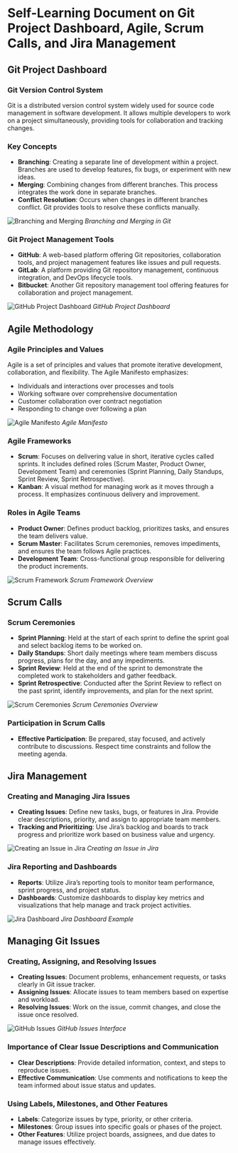 # Self-Learning Document on Git Project Dashboard, Agile, Scrum Calls, and Jira Management

## Git Project Dashboard

### Git Version Control System
Git is a distributed version control system widely used for source code management in software development. It allows multiple developers to work on a project simultaneously, providing tools for collaboration and tracking changes.

### Key Concepts
- **Branching**: Creating a separate line of development within a project. Branches are used to develop features, fix bugs, or experiment with new ideas.
- **Merging**: Combining changes from different branches. This process integrates the work done in separate branches.
- **Conflict Resolution**: Occurs when changes in different branches conflict. Git provides tools to resolve these conflicts manually.

![Branching and Merging](https://wac-cdn.atlassian.com/dam/jcr:213b39c8-2f43-4f42-bf0c-47e84d715aa0/03%20(2).svg?cdnVersion=576)
*Branching and Merging in Git*

### Git Project Management Tools
- **GitHub**: A web-based platform offering Git repositories, collaboration tools, and project management features like issues and pull requests.
- **GitLab**: A platform providing Git repository management, continuous integration, and DevOps lifecycle tools.
- **Bitbucket**: Another Git repository management tool offering features for collaboration and project management.

![GitHub Project Dashboard](https://docs.github.com/assets/cb-20744/images/help/repository/repo-browser.png)
*GitHub Project Dashboard*

## Agile Methodology

### Agile Principles and Values
Agile is a set of principles and values that promote iterative development, collaboration, and flexibility. The Agile Manifesto emphasizes:
- Individuals and interactions over processes and tools
- Working software over comprehensive documentation
- Customer collaboration over contract negotiation
- Responding to change over following a plan

![Agile Manifesto](https://miro.medium.com/max/1400/1*3bUOwe0-Li8mr5EQSfoeYQ.png)
*Agile Manifesto*

### Agile Frameworks
- **Scrum**: Focuses on delivering value in short, iterative cycles called sprints. It includes defined roles (Scrum Master, Product Owner, Development Team) and ceremonies (Sprint Planning, Daily Standups, Sprint Review, Sprint Retrospective).
- **Kanban**: A visual method for managing work as it moves through a process. It emphasizes continuous delivery and improvement.

### Roles in Agile Teams
- **Product Owner**: Defines product backlog, prioritizes tasks, and ensures the team delivers value.
- **Scrum Master**: Facilitates Scrum ceremonies, removes impediments, and ensures the team follows Agile practices.
- **Development Team**: Cross-functional group responsible for delivering the product increments.

![Scrum Framework](https://www.visual-paradigm.com/servlet/editor-content/scrum-framework-overview.png)
*Scrum Framework Overview*

## Scrum Calls

### Scrum Ceremonies
- **Sprint Planning**: Held at the start of each sprint to define the sprint goal and select backlog items to be worked on.
- **Daily Standups**: Short daily meetings where team members discuss progress, plans for the day, and any impediments.
- **Sprint Review**: Held at the end of the sprint to demonstrate the completed work to stakeholders and gather feedback.
- **Sprint Retrospective**: Conducted after the Sprint Review to reflect on the past sprint, identify improvements, and plan for the next sprint.

![Scrum Ceremonies](https://scrumorg-website-prod.s3.amazonaws.com/drupal/inline-images/2018-04/ScrumFramework_web.png)
*Scrum Ceremonies Overview*

### Participation in Scrum Calls
- **Effective Participation**: Be prepared, stay focused, and actively contribute to discussions. Respect time constraints and follow the meeting agenda.

## Jira Management

### Creating and Managing Jira Issues
- **Creating Issues**: Define new tasks, bugs, or features in Jira. Provide clear descriptions, priority, and assign to appropriate team members.
- **Tracking and Prioritizing**: Use Jira’s backlog and boards to track progress and prioritize work based on business value and urgency.

![Creating an Issue in Jira](https://confluence.atlassian.com/legacyfs/online/723239517/creating_issue.png)
*Creating an Issue in Jira*

### Jira Reporting and Dashboards
- **Reports**: Utilize Jira’s reporting tools to monitor team performance, sprint progress, and project status.
- **Dashboards**: Customize dashboards to display key metrics and visualizations that help manage and track project activities.

![Jira Dashboard](https://support.crowdstrike.com/support/sfc/servlet.shepherd/version/download/06831000003vVTuAAM)
*Jira Dashboard Example*

## Managing Git Issues

### Creating, Assigning, and Resolving Issues
- **Creating Issues**: Document problems, enhancement requests, or tasks clearly in Git issue tracker.
- **Assigning Issues**: Allocate issues to team members based on expertise and workload.
- **Resolving Issues**: Work on the issue, commit changes, and close the issue once resolved.

![GitHub Issues](https://docs.github.com/assets/cb-20643/images/help/issues/issues-list.png)
*GitHub Issues Interface*

### Importance of Clear Issue Descriptions and Communication
- **Clear Descriptions**: Provide detailed information, context, and steps to reproduce issues.
- **Effective Communication**: Use comments and notifications to keep the team informed about issue status and updates.

### Using Labels, Milestones, and Other Features
- **Labels**: Categorize issues by type, priority, or other criteria.
- **Milestones**: Group issues into specific goals or phases of the project.
- **Other Features**: Utilize project boards, assignees, and due dates to manage issues effectively.


